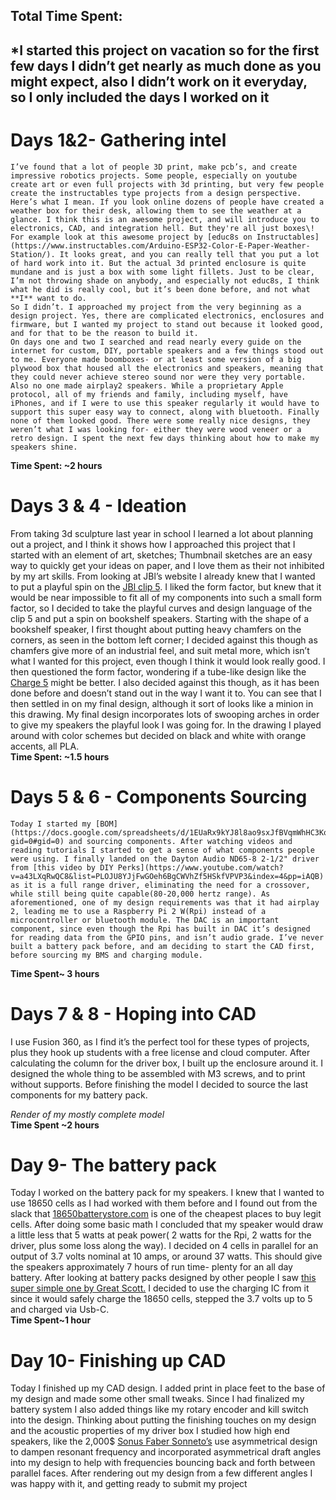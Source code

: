 ## **Total Time Spent:**

## \*I started this project on vacation so for the first few days I didn’t get nearly as much done as you might expect, also I didn’t work on it everyday, so I only included the days I worked on it

# Days 1&2- Gathering intel

	I’ve found that a lot of people 3D print, make pcb’s, and create impressive robotics projects. Some people, especially on youtube create art or even full projects with 3d printing, but very few people create the instructables type projects from a design perspective. Here’s what I mean. If you look online dozens of people have created a weather box for their desk, allowing them to see the weather at a glance. I think this is an awesome project, and will introduce you to electronics, CAD, and integration hell. But they're all just boxes\! For example look at this awesome project by [educ8s on Instructables](https://www.instructables.com/Arduino-ESP32-Color-E-Paper-Weather-Station/). It looks great, and you can really tell that you put a lot of hard work into it. But the actual 3d printed enclosure is quite mundane and is just a box with some light fillets. Just to be clear, I’m not throwing shade on anybody, and especially not educ8s, I think what he did is really cool, but it’s been done before, and not what **I** want to do.  
	So I didn’t. I approached my project from the very beginning as a design project. Yes, there are complicated electronics, enclosures and firmware, but I wanted my project to stand out because it looked good, and for that to be the reason to build it.  
	On days one and two I searched and read nearly every guide on the internet for custom, DIY, portable speakers and a few things stood out to me. Everyone made boomboxes- or at least some version of a big plywood box that housed all the electronics and speakers, meaning that they could never achieve stereo sound nor were they very portable. Also no one made airplay2 speakers. While a proprietary Apple protocol, all of my friends and family, including myself, have iPhones, and if I were to use this speaker regularly it would have to support this super easy way to connect, along with bluetooth. Finally none of them looked good. There were some really nice designs, they weren’t what I was looking for- either they were wood veneer or a retro design. I spent the next few days thinking about how to make my speakers shine.  
**Time Spent: \~2 hours**

# Days 3 & 4 \- Ideation

From taking 3d sculpture last year in school I learned a lot about planning out a project, and I think it shows how I approached this project that I started with an element of art, sketches; Thumbnail sketches are an easy way to quickly get your ideas on paper, and I love them as their not inhibited by my art skills. From looking at JBl’s website I already knew that I wanted to put a playful spin on the [JBl clip 5](https://www.jbl.com/bluetooth-speakers/CLIP-5.html). I liked the form factor, but knew that it would be near impossible to fit all of my components into such a small form factor, so I decided to take the playful curves and design language of the clip 5 and put a spin on bookshelf speakers. Starting with the shape of a bookshelf speaker, I first thought about putting heavy chamfers on the corners, as seen in the bottom left corner; I decided against this though as chamfers give more of an industrial feel, and suit metal more, which isn’t what I wanted for this project, even though I think it would look really good. I then questioned the form factor, wondering if a tube-like design like the [Charge 5](https://www.jbl.com/bluetooth-speakers/CLIP-5.html) might be better. I also decided against this though, as it has been done before and doesn’t stand out in the way I want it to. You can see that I then settled in on my final design, although it sort of looks like a minion in this drawing. My final design incorporates lots of swooping arches in order to give my speakers the playful look I was going for. In the drawing I played around with color schemes but decided on black and white with orange accents, all PLA.  
**Time Spent: \~1.5 hours**

# Days 5 & 6 \- Components Sourcing

	Today I started my [BOM](https://docs.google.com/spreadsheets/d/1EUaRx9kYJ8l8ao9sxJfBVqmWhHC3KokLF9yOrveQJRE/edit?gid=0#gid=0) and sourcing components. After watching videos and reading tutorials I started to get a sense of what components people were using. I finally landed on the Dayton Audio ND65-8 2-1/2" driver from [this video by DIY Perks](https://www.youtube.com/watch?v=a43LXqRwQC8&list=PLOJU8YJjFwGOeh6BgCWVhZf5HSkfVPVP3&index=4&pp=iAQB) as it is a full range driver, eliminating the need for a crossover, while still being quite capable(80-20,000 hertz range). As aforementioned, one of my design requirements was that it had airplay 2, leading me to use a Raspberry Pi 2 W(Rpi) instead of a microcontroller or bluetooth module. The DAC is an important component, since even though the Rpi has built in DAC it’s designed for reading data from the GPIO pins, and isn’t audio grade. I’ve never built a battery pack before, and am deciding to start the CAD first, before sourcing my BMS and charging module.  
**Time Spent\~ 3 hours**

# Days 7 & 8 \- Hoping into CAD

I use Fusion 360, as I find it’s the perfect tool for these types of projects, plus they hook up students with a free license and cloud computer. After calculating the column for the driver box, I built up the enclosure around it. I designed the whole thing to be assembled with M3 screws, and to print without supports. Before finishing the model I decided to source the last components for my battery pack.

*Render of my mostly complete model*  
**Time Spent \~2 hours**

# Day 9- The battery pack

Today I worked on the battery pack for my speakers. I knew that I wanted to use 18650 cells as I had worked with them before and I found out from the slack that [18650batterystore.com](http://18650batterystore.com) is one of the cheapest places to buy legit cells. After doing some basic math I concluded that my speaker would draw a little less that 5 watts at peak power( 2 watts for the Rpi, 2 watts for the driver, plus some loss along the way). I decided on 4 cells in parallel for an output of 3.7 volts nominal at 10 amps, or around 37 watts. This should give the speakers approximately 7 hours of run time- plenty for an all day battery. After looking at battery packs designed by other people I saw [this super simple one by Great Scott.](https://www.instructables.com/Building-a-USB-Type-C-PD-Powerbank-the-Super-Simpl/) I decided to use the charging IC from it since it would safely charge the 18650 cells, stepped the 3.7 volts up to 5 and charged via Usb-C.  
**Time Spent\~1 hour**

# Day 10- Finishing up CAD

Today I finished up my CAD design. I added print in place feet to the base of my design and made some other small tweaks. Since I had finalized my battery system I also added things like my rotary encoder and kill switch into the design. Thinking about putting the finishing touches on my design and the acoustic properties of my driver box I studied how high end speakers, like the 2,000$ [Sonus Faber Sonneto’s](https://www.sonusfaber.com/en/products/sonetto-i) use asymmetrical design to dampen resonant frequency and incorporated asymmetrical draft angles into my design to help with frequencies bouncing back and forth between parallel faces. After rendering out my design from a few different angles I was happy with it, and getting ready to submit my project

